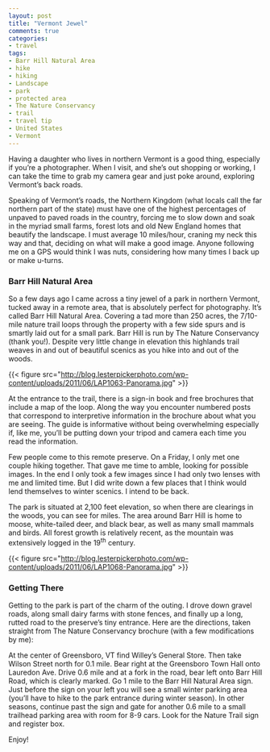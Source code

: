 ```yaml
---
layout: post
title: "Vermont Jewel"
comments: true
categories:
- travel
tags:
- Barr Hill Natural Area
- hike
- hiking
- Landscape
- park
- protected area
- The Nature Conservancy
- trail
- travel tip
- United States
- Vermont
---
```

Having a daughter who lives in northern Vermont is a good thing, especially if you’re a photographer. When I visit, and she’s out shopping or working, I can take the time to grab my camera gear and just poke around, exploring Vermont’s back roads.

Speaking of Vermont’s roads, the Northern Kingdom (what locals call the far northern part of the state) must have one of the highest percentages of unpaved to paved roads in the country, forcing me to slow down and soak in the myriad small farms, forest lots and old New England homes that beautify the landscape. I must average 10 miles/hour, craning my neck this way and that, deciding on what will make a good image. Anyone following me on a GPS would think I was nuts, considering how many times I back up or make u-turns.

<h3>Barr Hill Natural Area</h3>
So a few days ago I came across a tiny jewel of a park in northern Vermont, tucked away in a remote area, that is absolutely perfect for photography. It’s called Barr Hill Natural Area. Covering a tad more than 250 acres, the 7/10-mile nature trail loops through the property with a few side spurs and is smartly laid out for a small park. Barr Hill is run by The Nature Conservancy (thank you!). Despite very little change in elevation this highlands trail weaves in and out of beautiful scenics as you hike into and out of the woods.

{{< figure src="http://blog.lesterpickerphoto.com/wp-content/uploads/2011/06/LAP1063-Panorama.jpg" >}}

At the entrance to the trail, there is a sign-in book and free brochures that include a map of the loop. Along the way you encounter numbered posts that correspond to interpretive information in the brochure about what you are seeing. The guide is informative without being overwhelming especially if, like me, you’ll be putting down your tripod and camera each time you read the information.

Few people come to this remote preserve. On a Friday, I only met one couple hiking together. That gave me time to amble, looking for possible images. In the end I only took a few images since I had only two lenses with me and limited time. But I did write down a few places that I think would lend themselves to winter scenics. I intend to be back.

The park is situated at 2,100 feet elevation, so when there are clearings in the woods, you can see for miles. The area around Barr Hill is home to moose, white-tailed deer, and black bear, as well as many small mammals and birds. All forest growth is relatively recent, as the mountain was extensively logged in the 19<sup>th</sup> century.

{{< figure src="http://blog.lesterpickerphoto.com/wp-content/uploads/2011/06/LAP1068-Panorama.jpg" >}}

<h3>Getting There</h3>
Getting to the park is part of the charm of the outing. I drove down gravel roads, along small dairy farms with stone fences, and finally up a long, rutted road to the preserve’s tiny entrance. Here are the directions, taken straight from The Nature Conservancy brochure (with a few modifications by me):

At the center of Greensboro, VT find Willey’s General Store. Then take Wilson Street north for 0.1 mile. Bear right at the Greensboro Town Hall onto Lauredon Ave. Drive 0.6 mile and at a fork in the road, bear left onto Barr Hill Road, which is clearly marked. Go 1 mile to the Barr Hill Natural Area sign. Just before the sign on your left you will see a small winter parking area (you’ll have to hike to the park entrance during winter season). In other seasons, continue past the sign and gate for another 0.6 mile to a small trailhead parking area with room for 8-9 cars. Look for the Nature Trail sign and register box.

Enjoy!